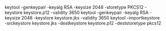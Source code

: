 keytool -genkeypair -keyalg RSA -keysize 2048 -storetype PKCS12 -keystore keystore.p12 -validity 3650
keytool -genkeypair -keyalg RSA -keysize 2048 -keystore keystore.jks -validity 3650
keytool -importkeystore -srckeystore keystore.jks -destkeystore keystore.p12 -deststoretype pkcs12

